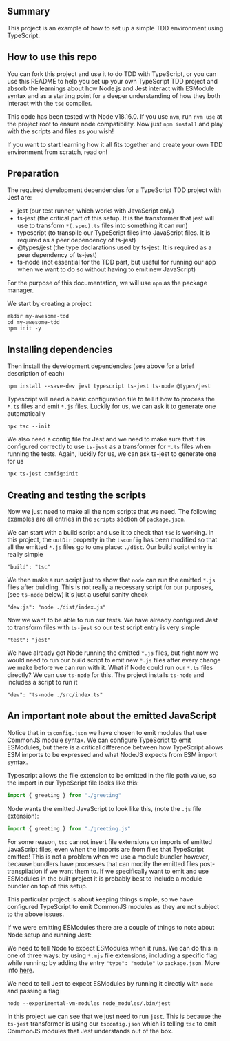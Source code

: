 ## Summary

This project is an example of how to set up a simple TDD environment using TypeScript.

## How to use this repo

You can fork this project and use it to do TDD with TypeScript, or you can use this README to help you set up your own TypeScript TDD project and absorb the learnings about how Node.js and Jest interact with ESModule syntax and as a starting point for a deeper understanding of how they both interact with the `tsc` compiler.

This code has been tested with Node v18.16.0. If you use `nvm`, run `nvm use` at the project root to ensure node compatibility. Now just `npm install` and play with the scripts and files as you wish!

If you want to start learning how it all fits together and create your own TDD environment from scratch, read on!

## Preparation

The required development dependencies for a TypeScript TDD project with Jest are:
- jest (our test runner, which works with JavaScript only)
- ts-jest (the critical part of this setup. It is the transformer that jest will use to transform `*(.spec).ts` files into something it can run)
- typescript (to transpile our TypeScript files into JavaScript files. It is required as a peer dependency of ts-jest)
- @types/jest (the type declarations used by ts-jest. It is required as a peer dependency of ts-jest)
- ts-node (not essential for the TDD part, but useful for running our app when we want to do so without having to emit new JavaScript)

For the purpose of this documentation, we will use `npm` as the package manager.

We start by creating a project 
```
mkdir my-awesome-tdd
cd my-awesome-tdd
npm init -y
```
## Installing dependencies

Then install the development dependencies (see above for a brief description of each)
```
npm install --save-dev jest typescript ts-jest ts-node @types/jest
```
Typescript will need a basic configuration file to tell it how to process the `*.ts` files and emit `*.js` files. Luckily for us, we can ask it to generate one automatically
```
npx tsc --init
```
We also need a config file for Jest and we need to make sure that it is configured correctly to use `ts-jest` as a transformer for `*.ts` files when running the tests. Again, luckily for us, we can ask ts-jest to generate one for us
```
npx ts-jest config:init
```

## Creating and testing the scripts
Now we just need to make all the npm scripts that we need. The following examples are all entries in the `scripts` section of `package.json`.

We can start with a build script and use it to check that `tsc` is working. In this project, the `outDir` property in the `tsconfig` has been modified so that all the emitted `*.js` files go to one place: `./dist`. Our build script entry is really simple
```
"build": "tsc"
```
We then make a run script just to show that `node` can run the emitted `*.js` files after building. This is not really a necessary script for our purposes, (see `ts-node` below) it's just a useful sanity check
```
"dev:js": "node ./dist/index.js"
```
Now we want to be able to run our tests. We have already configured Jest to transform files with `ts-jest` so our test script entry is very simple
```
"test": "jest"
```
We have already got Node running the emitted `*.js` files, but right now we would need to run our build script to emit new `*.js` files after every change we make before we can run with it. What if Node could run our `*.ts` files directly? We can use `ts-node` for this. The project installs `ts-node` and includes a script to run it
```
"dev": "ts-node ./src/index.ts"
```
## An important note about the emitted JavaScript

Notice that in `tsconfig.json` we have chosen to emit modules that use CommonJS module syntax. We can configure TypeScript to emit ESModules, but there is a critical difference between how TypeScript allows ESM imports to be expressed and what NodeJS expects from ESM import syntax.

Typescript allows the file extension to be omitted in the file path value, so the import in our TypeScript file looks like this:

```typescript
import { greeting } from "./greeting"
```

Node wants the emitted JavaScript to look like this, (note the `.js` file extension):
```javascript
import { greeting } from "./greeting.js"
```

For some reason, `tsc` cannot insert file extensions on imports of emitted JavaScript files, even when the imports are from files that TypeScript emitted! This is not a problem when we use a module bundler however, because bundlers have processes that can modify the emitted files post-transpilation if we want them to. If we specifically want to emit and use ESModules in the built project it is probably best to include a module bundler on top of this setup. 

This particular project is about keeping things simple, so we have configured TypeScript to emit CommonJS modules as they are not subject to the above issues.

If we were emitting ESModules there are a couple of things to note about Node setup and running Jest:

We need to tell Node to expect ESModules when it runs. We can do this in one of three ways: by using `*.mjs` file extensions; including a specific flag while running; by adding the entry `"type": "module"` to `package.json`. More info [here](https://nodejs.org/api/esm.html#enabling).

We need to tell Jest to expect ESModules by running it directly with `node` and passing a flag
```
node --experimental-vm-modules node_modules/.bin/jest
```
In this project we can see that we just need to run `jest`. This is because the `ts-jest` transformer is using our `tsconfig.json` which is telling `tsc` to emit CommonJS modules that Jest understands out of the box.